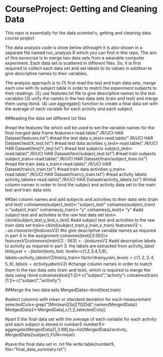 CourseProject: Getting and Cleaning Data
=======================================

This repo is essentially for the data scientist's, getting and cleaning data course project

The data analysis code is show below althought it is also shown in a separate file named run_analysis.R which you can find in this repo. 
The aim of this excercise is to merge two data sets from a wearable computer experiment. Each data set is scattered in different files. So, it is first required to collect each data set and set labels to its values in addition to give descriptive names to their variables.

The analysis approach is to (1) first read the test and train data sets, merge each one with its subject table in order to match the experiment subjects to their readings. (2) use features.txt file to give descriptive names to the test variables (3) unify the names in the two data sets (train and test) and merge them using rbind. (4) use aggregate() function to create a final data set with the average of each variable for each activity and each subject.

##Reading the data set different txt files

#read the features file which will be used to set the variable names for the final merged data frame
features<-read.table("./R/UCI HAR Dataset/features.txt")
#read the test data
x_test<-read.table("./R/UCI HAR Dataset/test/X_test.txt")
#read test data acivities 
y_test<-read.table("./R/UCI HAR Dataset/test/Y_test.txt")
#read test subjects
subject_test<-read.table("./R/UCI HAR Dataset/test/subject_test.txt")
#read train subjects
subject_train<-read.table("./R/UCI HAR Dataset/train/subject_train.txt")
#read the train data
x_train<-read.table("./R/UCI HAR Dataset/train/x_train.txt")
#read train data activities
y_train<-read.table("./R/UCI HAR Dataset/train/y_train.txt")
#read activity labels
activity_labels<-read.table("./R/UCI HAR Dataset/activity_labels.txt")
#initial column names in order to bind the subject and activity data set to the main test and train data sets

##Set column names and add subjects and activities to their data sets (train and test)
colnnames(subject_test)<-"subject_test"
colnames(subject_train)<-"subject_train"
colnames(y_train)<-"y"
colnames(y_test)<-"y"
#add subject test  and activities to the raw test data set
test<-cbind(subject_test,y_test,x_test)
#add subject test  and activities to the raw train data set
train<-cbind(subject_train,y_train,x_train)
features$V2<-as.character(features$V2)
#to give descriptive variable names as required in part 4 in the assignment
colnames(test)[3:563]<-features$V2
colnames(train)[3:563]<-features$V2
#add descriptive labels to activity as required in part 3. the labels are extracted from activity_label
test$y_test<-factor(test$y_test, levels=c(1,2,3,4,5,6), labels=activity_labels$V2)
train$y_train<-factor(train$y_train, levels=c(1,2,3,4,5,6), labels=activity_labels$V2)
#change column names in order to match them in the two data sets (train and test), which is required to merge the data using rbind
colnames(test)[1:2}<-c("subject","activity")
colnames(train)[1:2<-c("subject","acitivity")
                
##Merge the two data sets
MergedData<-rbind(test,train)


#select columns with mean or standard deviation for each measurement
selectedCols<-grep("[Mm]ean|[Ss][Tt][Dd]",names(MergedData))
MedgedData2<-MergedData[,c(1,2,selectedCols)]


#part 5 the final data set with the average of each variable for each activity and each subject is stored in number5
number5<-aggregate(MergedData2[,3:88],by=list(MergedData2$activity,MergedData2$subject),FUN=mean)

#save the final data set in .txt file
write.table(number5, file="final_data_summary.txt")
